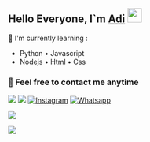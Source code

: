 ## Hello Everyone, I`m [Adi](https://instagram.com/adisptr05_) <img src="https://github.com/TheDudeThatCode/TheDudeThatCode/blob/master/Assets/Hi.gif" width="29px">

:page_with_curl: I'm currently learning :
- Python • Javascript
- Nodejs • Html • Css

### 🍟 Feel free to contact me anytime
[<img src="https://img.shields.io/badge/Telegram-%40Shnsz4you-blue">](https://t.me/Shnsz4you)
[<img src="https://img.shields.io/badge/Email-sptroadi01@gmail.com-orange">](mailto:yuurahzz@gmail.com)
<a href="https://www.instagram.com/yuura_hz" target="_blank"><img src="https://img.shields.io/badge/Instagram-%23E4405F.svg?&style=flat-square&logo=instagram&logoColor=white" alt="Instagram"></a>
<a href="https://wa.me/6282375933838" target="_blank"><img src="https://img.shields.io/badge/Whatsapp-%808080.svg?&style=flat-square&logo=Whatsapp&logoColor=white" alt="Whatsapp"></a>

<p align="left">
  <a href="https://github.com/Adixshnzz"><img src="https://github-readme-stats.vercel.app/api/top-langs?username=Adixshnzz&bg_color=30,e96443,904e95&title_color=fff&text_color=fff&hide_border=true&hide_title=false&show_icons=true&layout=compact&langs_count=10" /></a>
</p>

<p align="left">
<a href="https://github.com/Adixshnzz"><img src="https://github-readme-stats.vercel.app/api/top-langs/?username=Adixshnzz"></a>
</p>